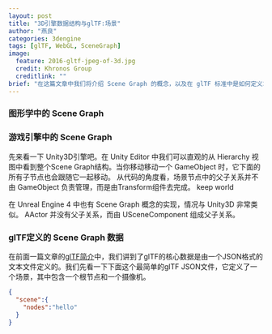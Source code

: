 ```yaml
---
layout: post
title: "3D引擎数据结构与glTF:场景"
author: "燕良"
categories: 3dengine
tags: [glTF, WebGL, SceneGraph]
image:
  feature: 2016-gltf-jpeg-of-3d.jpg
  credit: Khronos Group
  creditlink: ""
brief: "在这篇文章中我们将介绍 Scene Graph 的概念，以及在 glTF 标准中是如何定义场景的。"
---
```


### 图形学中的 Scene Graph

### 游戏引擎中的 Scene Graph

先来看一下 Unity3D引擎吧。在 Unity Editor 中我们可以直观的从 Hierarchy 视图中看到整个Scene Graph结构。当你移动移动一个 GameObject 时，它下面的所有子节点也会跟随它一起移动。  从代码的角度看，场景节点中的父子关系并不由 GameObject 负责管理，而是由Transform组件去完成。
keep world

在 Unreal Engine 4 中也有 Scene Graph 概念的实现，情况与 Unity3D 非常类似。 AActor 并没有父子关系，而由 USceneComponent 组成父子关系。  

### glTF定义的 Scene Graph 数据

在前面一篇文章的[glTF简介](./gltf-intro.md)中，我们讲到了glTF的核心数据是由一个JSON格式的文本文件定义的。我们先看一下下面这个最简单的glTF JSON文件，它定义了一个场景，其中包含一个根节点和一个摄像机。
``` json
{
  "scene":{
    "nodes":"hello"
  }
}
```